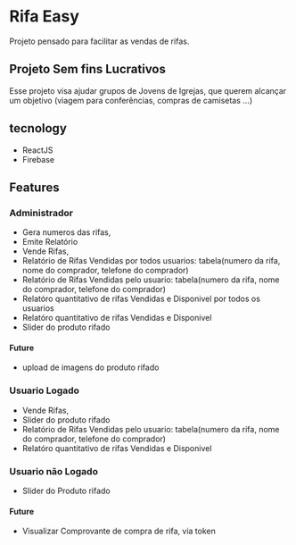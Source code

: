 # Rifa Easy

Projeto pensado para facilitar as vendas de rifas.

## Projeto Sem fins Lucrativos

Esse projeto visa ajudar grupos de Jovens de Igrejas, que querem alcançar um objetivo (viagem para conferências, compras de camisetas ...)

## tecnology

- ReactJS
- Firebase

## Features

### Administrador

- Gera numeros das rifas,
- Emite Relatório
- Vende Rifas,
- Relatório de Rifas Vendidas por todos usuarios: tabela(numero da rifa, nome do comprador, telefone do comprador)
- Relatório de Rifas Vendidas pelo usuario: tabela(numero da rifa, nome do comprador, telefone do comprador)
- Relatóro quantitativo de rifas Vendidas e Disponivel por todos os usuarios
- Relatóro quantitativo de rifas Vendidas e Disponivel
- Slider do produto rifado

#### Future

- upload de imagens do produto rifado

### Usuario Logado

- Vende Rifas,
- Slider do produto rifado
- Relatório de Rifas Vendidas pelo usuario: tabela(numero da rifa, nome do comprador, telefone do comprador)
- Relatóro quantitativo de rifas Vendidas e Disponivel

### Usuario não Logado

- Slider do Produto rifado

#### Future

- Visualizar Comprovante de compra de rifa, via token
